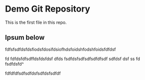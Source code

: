 # Demo Git Repository

This is the first file in this repo.

## Ipsum below

fdfsfsdfdsfdsfiodsfdosifdsiofhdsfoidshfodshfoidsfdfdsf

fd
fdfdsfdfsdffdsfdsfdsf
dfds
fsdfdsfsdfsdfsdfdfsdf
sdfdsf
dsf
ss
fd
fsdfdsfd^





fdfdfdfsdfsdfdsfsdfdsfsdfdf

